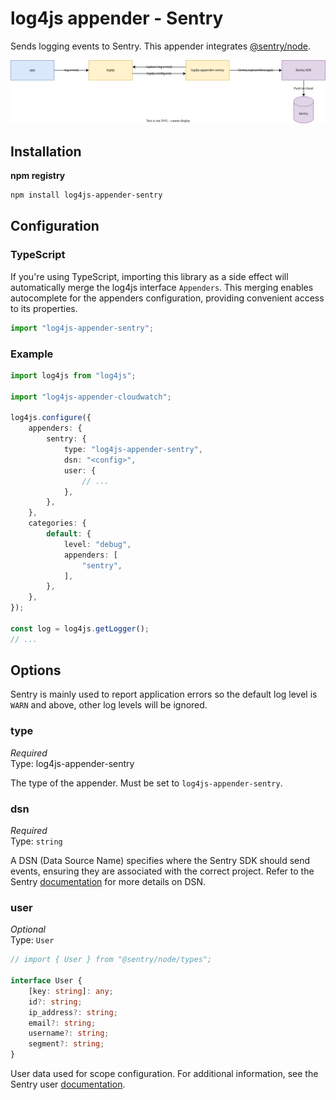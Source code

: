 # log4js appender - Sentry

Sends logging events to Sentry. This appender integrates
[@sentry/node][sentry_javascript].

[sentry_javascript]: https://github.com/getsentry/sentry-javascript

![visual](docs/visual.svg)

## Installation

**npm registry**

```sh
npm install log4js-appender-sentry
```

## Configuration

### TypeScript

If you're using TypeScript, importing this library as a side effect will
automatically merge the log4js interface `Appenders`. This merging enables
autocomplete for the appenders configuration, providing convenient access to its
properties.

```ts
import "log4js-appender-sentry";
```

### Example

```ts
import log4js from "log4js";

import "log4js-appender-cloudwatch";

log4js.configure({
	appenders: {
		sentry: {
			type: "log4js-appender-sentry",
			dsn: "<config>",
			user: {
				// ...
			},
		},
	},
	categories: {
		default: {
			level: "debug",
			appenders: [
				"sentry",
			],
		},
	},
});

const log = log4js.getLogger();
// ...
```

## Options

Sentry is mainly used to report application errors so the default log level is
`WARN` and above, other log levels will be ignored.

### type

_Required_\
Type: log4js-appender-sentry

The type of the appender. Must be set to `log4js-appender-sentry`.

### dsn

_Required_\
Type: `string`

A DSN (Data Source Name) specifies where the Sentry SDK should send events,
ensuring they are associated with the correct project. Refer to the Sentry
[documentation][sentry_dsn] for more details on DSN.

[sentry_dsn]: https://docs.sentry.io/product/sentry-basics/dsn-explainer/

### user

_Optional_\
Type: `User`

```ts
// import { User } from "@sentry/node/types";

interface User {
	[key: string]: any;
	id?: string;
	ip_address?: string;
	email?: string;
	username?: string;
	segment?: string;
}
```

User data used for scope configuration. For additional information, see the
Sentry user [documentation][sentry_user].

[sentry_user]: https://docs.sentry.io/platforms/javascript/enriching-events/identify-user/
